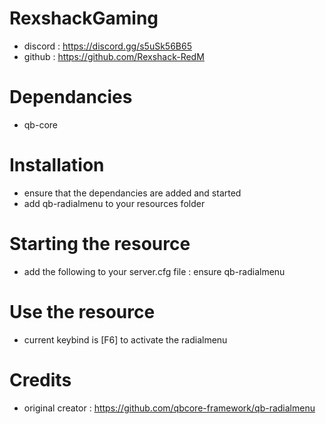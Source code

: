 # RexshackGaming
- discord : https://discord.gg/s5uSk56B65
- github : https://github.com/Rexshack-RedM

# Dependancies
- qb-core

# Installation
- ensure that the dependancies are added and started
- add qb-radialmenu to your resources folder

# Starting the resource
- add the following to your server.cfg file : ensure qb-radialmenu

# Use the resource
- current keybind is [F6] to activate the radialmenu

# Credits
- original creator : https://github.com/qbcore-framework/qb-radialmenu
